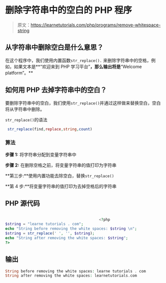 # 删除字符串中的空白的 PHP 程序

> 原文：<https://learnetutorials.com/php/programs/remove-whitespace-string>

## 从字符串中删除空白是什么意思？

在这个程序中，我们使用内置函数`str_replace().` 来删除字符串中的空格，例如，如果文本是**“欢迎来到 PHP 学习平台”**，那么输出将是**“Welcome platform”。**

## 如何用 PHP 去掉字符串中的空白？

要删除字符串中的空白，我们使用`str_replace()`并通过这样做来替换空白，空白将从字符串中删除。

`str_replace()`的语法

```php
 str_replace(find,replace,string,count) 

```

### 算法

**步骤 1:** 将字符串分配到变量字符串中

**步骤 2:** 在删除空格之前，将变量字符串的值打印为字符串

**第三步:**使用内置功能去除空白，替换`str_replace()`

**第 4 步:**将变量字符串的值打印为去掉空格后的字符串

## PHP 源代码

```php

                                          <?php
$string = "learne tutorials . com";
echo "String before removing the white spaces: $string \n";
$string = str_replace(' ', '', $string);
echo "String after removing the white spaces: $string";
?>

```

## 输出

```php
String before removing the white spaces: learne tutorials . com
String after removing the white spaces: learnetutorials.com
```